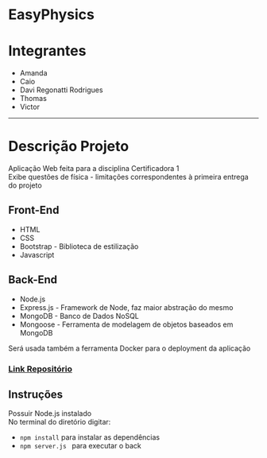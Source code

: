 # EasyPhysics

# Integrantes

- Amanda
- Caio
- Davi Regonatti Rodrigues
- Thomas
- Victor

---

# Descrição Projeto

Aplicação Web feita para a disciplina Certificadora 1 <br>
Exibe questões de física - limitações correspondentes à primeira entrega do projeto

## Front-End

- HTML
- CSS
- Bootstrap - Biblioteca de estilização
- Javascript

## Back-End

- Node.js
- Express.js - Framework de Node, faz maior abstração do mesmo
- MongoDB - Banco de Dados NoSQL
- Mongoose - Ferramenta de modelagem de objetos baseados em MongoDB

Será usada também a ferramenta Docker para o deployment da aplicação

### [Link Repositório](https://github.com/Davison003/EasyPhysics)

## Instruções

Possuir Node.js instalado <br>
No terminal do diretório digitar: 
+ ```npm install``` para instalar as dependências
+ ```npm server.js ``` para executar o back
